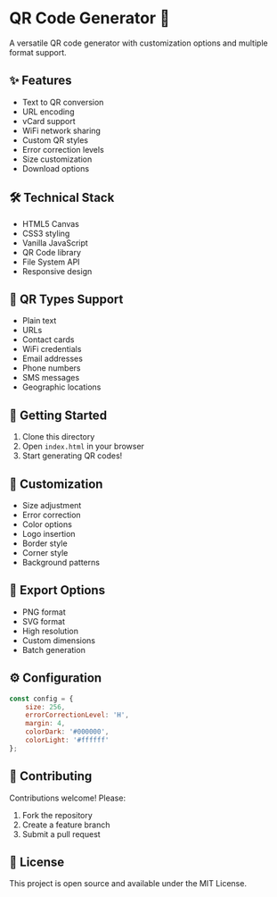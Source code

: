 # QR Code Generator 📱

A versatile QR code generator with customization options and multiple format support.

## ✨ Features

- Text to QR conversion
- URL encoding
- vCard support
- WiFi network sharing
- Custom QR styles
- Error correction levels
- Size customization
- Download options

## 🛠️ Technical Stack

- HTML5 Canvas
- CSS3 styling
- Vanilla JavaScript
- QR Code library
- File System API
- Responsive design

## 🎯 QR Types Support

- Plain text
- URLs
- Contact cards
- WiFi credentials
- Email addresses
- Phone numbers
- SMS messages
- Geographic locations

## 🚀 Getting Started

1. Clone this directory
2. Open `index.html` in your browser
3. Start generating QR codes!

## 🎨 Customization

- Size adjustment
- Error correction
- Color options
- Logo insertion
- Border style
- Corner style
- Background patterns

## 💾 Export Options

- PNG format
- SVG format
- High resolution
- Custom dimensions
- Batch generation

## ⚙️ Configuration

```javascript
const config = {
    size: 256,
    errorCorrectionLevel: 'H',
    margin: 4,
    colorDark: '#000000',
    colorLight: '#ffffff'
};
```

## 🤝 Contributing

Contributions welcome! Please:
1. Fork the repository
2. Create a feature branch
3. Submit a pull request

## 📝 License

This project is open source and available under the MIT License.
